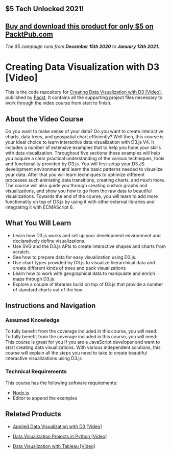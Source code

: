 ## $5 Tech Unlocked 2021!
[Buy and download this product for only $5 on PacktPub.com](https://www.packtpub.com/)
-----
*The $5 campaign         runs from __December 15th 2020__ to __January 13th 2021.__*

# Creating Data Visualization with D3 [Video]
This is the code repository for [Creating Data Visualization with D3 [Video]](https://www.packtpub.com/big-data-and-business-intelligence/creating-data-visualization-d3-video?utm_source=github&utm_medium=repository&utm_campaign=9781789344820), published by [Packt](https://www.packtpub.com/?utm_source=github). It contains all the supporting project files necessary to work through the video course from start to finish.
## About the Video Course
Do you want to make sense of your data? Do you want to create interactive charts, data trees, and geospatial chart efficiently? Well then, this course is your ideal choice to learn interactive data visualization with D3.js V4. It includes a number of extensive examples that to help you hone your skills with data visualization. Throughout five sections these examples will help you acquire a clear practical understanding of the various techniques, tools and functionality provided by D3.js. You will first setup your D3.JS development environment and learn the basic patterns needed to visualize your data. After that you will learn techniques to optimize different processes such animating data transitions, creating charts, and much more. The course will also guide you through creating custom graphs and visualizations, and show you how to go from the raw data to beautiful visualizations. Towards the end of the course, you will learn to add more functionality on top of D3.js by using it with other external libraries and integrating it with ECMAScript 6.

<H2>What You Will Learn</H2>
<DIV class=book-info-will-learn-text>
<UL>
<LI>Learn how D3.js works and set up your development environment and declaratively define visualizations. 
<LI>Use SVG and the D3.js APIs to create interactive shapes and charts from scratch. 
<LI>See how to prepare data for easy visualization using D3.js. 
<LI>Use chart types provided by D3.js to visualize hierarchical data and create different kinds of trees and pack visualizations 
<LI>Learn how to work with geographical data to manipulate and enrich maps through D3.js. 
<LI>Explore a couple of libraries build on top of D3.js that provide a number of standard charts out of the box. </LI></UL></DIV>

## Instructions and Navigation
### Assumed Knowledge
To fully benefit from the coverage included in this course, you will need:<br/>
To fully benefit from the coverage included in this course, you will need:
This course is great for you if you are a JavaScript developer and want to start creating data visualizations. With various independent solutions, this course will explain all the steps you need to take to create beautiful interactive visualizations using D3.js
### Technical Requirements
This course has the following software requirements:<br/>
* [Node.js](https://nodejs.org/en/download/) <br/>
* Editor to append the examples<br/>

## Related Products
* [Applied Data Visualization with D3 [Video]](https://www.packtpub.com/big-data-and-business-intelligence/applied-data-visualization-d3-video?utm_source=github&utm_medium=repository&utm_campaign=9781789341119)

* [Data Visualization Projects in Python [Video]](https://www.packtpub.com/virtualization-and-cloud/data-visualization-projects-python-video?utm_source=github&utm_medium=repository&utm_campaign=9781788830416)

* [Data Visualization with Tableau [Video]](https://www.packtpub.com/big-data-and-business-intelligence/data-visualization-tableau-video?utm_source=github&utm_medium=repository&utm_campaign=9781788837330)

